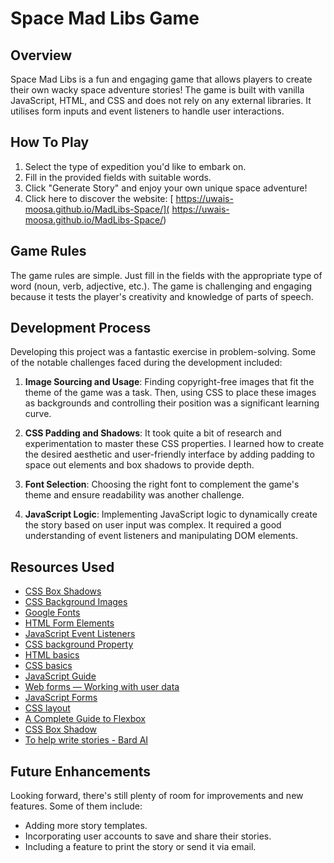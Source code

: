 # Space Mad Libs Game

## Overview

Space Mad Libs is a fun and engaging game that allows players to create their own wacky space adventure stories! The game is built with vanilla JavaScript, HTML, and CSS and does not rely on any external libraries. It utilises form inputs and event listeners to handle user interactions.

## How To Play

1. Select the type of expedition you'd like to embark on.
2. Fill in the provided fields with suitable words.
3. Click "Generate Story" and enjoy your own unique space adventure!
4. Click here to discover the website: [ https://uwais-moosa.github.io/MadLibs-Space/]( https://uwais-moosa.github.io/MadLibs-Space/)
   
## Game Rules

The game rules are simple. Just fill in the fields with the appropriate type of word (noun, verb, adjective, etc.). The game is challenging and engaging because it tests the player's creativity and knowledge of parts of speech.

## Development Process

Developing this project was a fantastic exercise in problem-solving. Some of the notable challenges faced during the development included:

1. **Image Sourcing and Usage**: Finding copyright-free images that fit the theme of the game was a task. Then, using CSS to place these images as backgrounds and controlling their position was a significant learning curve.

2. **CSS Padding and Shadows**: It took quite a bit of research and experimentation to master these CSS properties. I learned how to create the desired aesthetic and user-friendly interface by adding padding to space out elements and box shadows to provide depth.

3. **Font Selection**: Choosing the right font to complement the game's theme and ensure readability was another challenge.

4. **JavaScript Logic**: Implementing JavaScript logic to dynamically create the story based on user input was complex. It required a good understanding of event listeners and manipulating DOM elements.

## Resources Used
- [CSS Box Shadows](https://www.w3schools.com/css/css3_shadows_box.asp)
- [CSS Background Images](https://www.w3schools.com/cssref/pr_background-image.php)
- [Google Fonts](https://fonts.google.com/)
- [HTML Form Elements](https://www.w3schools.com/html/html_forms.asp)
- [JavaScript Event Listeners](https://www.w3schools.com/js/js_htmldom_eventlistener.asp)
- [CSS background Property](https://www.w3schools.com/cssref/css3_pr_background.php)
- [HTML basics](https://developer.mozilla.org/en-US/docs/Learn/Getting_started_with_the_web/HTML_basics)
- [CSS basics](https://developer.mozilla.org/en-US/docs/Learn/Getting_started_with_the_web/CSS_basics)
- [JavaScript Guide](https://developer.mozilla.org/en-US/docs/Web/JavaScript/Guide)
- [Web forms — Working with user data](https://developer.mozilla.org/en-US/docs/Learn/Forms)
- [JavaScript Forms](https://www.w3schools.com/js/js_validation.asp)
- [CSS layout](https://developer.mozilla.org/en-US/docs/Learn/CSS/CSS_layout)
- [A Complete Guide to Flexbox](https://css-tricks.com/snippets/css/a-guide-to-flexbox/)
- [CSS Box Shadow](https://css-tricks.com/snippets/css/css-box-shadow/)
- [To help write stories - Bard AI](https://bard.google.com/)


  
## Future Enhancements
Looking forward, there's still plenty of room for improvements and new features. Some of them include:

- Adding more story templates.
- Incorporating user accounts to save and share their stories.
- Including a feature to print the story or send it via email.
